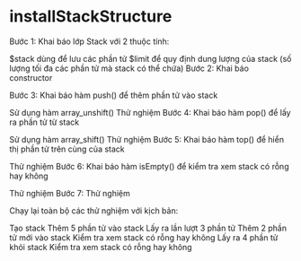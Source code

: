 # installStackStructure
Bước 1: Khai báo lớp Stack với 2 thuộc tính:

$stack dùng để lưu các phần tử
$limit để quy định dung lượng của stack (số lượng tối đa các phần tử mà stack có thể chứa)
Bước 2: Khai báo constructor

Bước 3: Khai báo hàm push() để thêm phần tử vào stack

Sử dụng hàm array_unshift()
Thử nghiệm
Bước 4: Khai báo hàm pop() để lấy ra phần tử từ stack

Sử dụng hàm array_shift()
Thử nghiệm
Bước 5: Khai báo hàm top() để hiển thị phần tử trên cùng của stack

Thử nghiệm
Bước 6: Khai báo hàm isEmpty() để kiểm tra xem stack có rỗng hay không

Thử nghiệm
Bước 7: Thử nghiệm

Chạy lại toàn bộ các thử nghiệm với kịch bản:

Tạo stack
Thêm 5 phần tử vào stack
Lấy ra lần lượt 3 phần tử
Thêm 2 phần tử mới vào stack
Kiểm tra xem stack có rỗng hay không
Lấy ra 4 phần tử khỏi stack
Kiểm tra xem stack có rỗng hay không 

